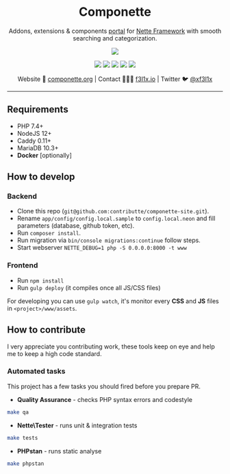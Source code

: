 <h1 align=center>Componette</h1>

<p align=center>
   Addons, extensions & components <a href="https://componette.org">portal</a> for <a href="https://nette.org">Nette Framework</a> with smooth searching and categorization.
</p>

<p align=center>
	<a href="https://componette.org"><img src="https://api.microlink.io?url=https://componette.org&screenshot=true&meta=false&embed=screenshot.url"></a>
</p>

<p align=center>
  <a href="https://github.com/contributte/componette-site/actions"><img src="https://badgen.net/github/checks/contributte/componette-site/master?tracy=300"></a>
  <a href="https://github.com/contributte/componette-site"><img src="https://badgen.net/github/license/contributte/componette-site"></a>
  <a href="https://bit.ly/ctteg"><img src="https://badgen.net/badge/support/gitter/cyan"></a>
  <a href="https://bit.ly/cttfo"><img src="https://badgen.net/badge/support/forum/yellow"></a>
  <a href="https://contributte.org/partners.html"><img src="https://badgen.net/badge/sponsor/donations/F96854"></a>
</p>

<p align=center>
Website 🚀 <a href="https://componette.org">componette.org</a> | Contact 👨🏻‍💻 <a href="https://f3l1x.io">f3l1x.io</a> | Twitter 🐦 <a href="https://twitter.com/xf3l1x">@xf3l1x</a>
</p>

----

## Requirements

* PHP 7.4+
* NodeJS 12+
* Caddy 0.11+
* MariaDB 10.3+
* **Docker** [optionally]

## How to develop

### Backend

- Clone this repo (`git@github.com:contributte/componette-site.git`).
- Rename `app/config/config.local.sample` to `config.local.neon` and fill parameters (database, github token, etc).
- Run `composer install`.
- Run migration via `bin/console migrations:continue` follow steps.
- Start webserver `NETTE_DEBUG=1 php -S 0.0.0.0:8000 -t www`

### Frontend

- Run `npm install`
- Run `gulp deploy` (it compiles once all JS/CSS files)

For developing you can use `gulp watch`, it's monitor every **CSS** and **JS** files in `<project>/www/assets`.

## How to contribute

I very appreciate you contributing work, these tools keep on eye and help me to keep a high code standard.

### Automated tasks

This project has a few tasks you should fired before you prepare PR.

- **Quality Assurance** - checks PHP syntax errors and codestyle

```bash
make qa
```

- **Nette\Tester** - runs unit & integration tests

```bash
make tests
```

- **PHPstan** - runs static analyse

```bash
make phpstan
```
